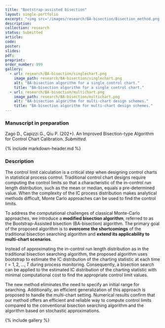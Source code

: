 ```yaml
---
title: "Bootstrap-assisted bisection"
layout: single-portfolio
excerpt: "<img src='/images/research/BA-bisection/Bisection_method.png' >"
description:
collection: research
status: Submitted
article:
code:
poster: 
slides:
pdf:
preprint:
order_number: 999
gallery:
  - url: research/BA-bisection/singlechart.png
    image_path: research/BA-bisection/singlechart.png
    alt: "BA-bisection algorithm for a single control chart."
    title: "BA-bisection algorithm for a single control chart."
  - url: research/BA-bisection/multichart.png
    image_path: research/BA-bisection/multichart.png
    alt: "BA-bisection algorithm for multi-chart design schemes."
    title: "BA-bisection algorithm for multi-chart design schemes."
---
```


### Manuscript in preparation
Zago D., Capizzi G., Qiu P. (202+). An Improved Bisection-type Algorithm for Control Chart Calibration. *Submitted*.

{% include markdown-header.md %}

### Description ###
The control limit calculation is a critical step when designing control charts in statistical process control. Traditional control chart designs require computing the control limits so that a characteristic of the in-control run length distribution, such as the mean or median, equals a pre-determined value. When the complexity of the IC process distribution makes analytical methods difficult, Monte Carlo approaches can be used to find the control limits. 

To address the computational challenges of classical Monte-Carlo approaches, we introduce a **modified bisection algorithm**, referred to as the Bootstrap-Assisted bisection (BA-bisection) algorithm.
The primary goal of the proposed algorithm is to **overcome the shortcomings** of the traditional bisection searching algorithm and **extend its applicability to multi-chart scenarios**.

Instead of approximating the in-control run length distribution as in the traditional bisection searching algorithm, the proposed algorithm uses bootstrap to estimate the IC distribution of the charting statistic at each time $t = 1, 2, \ldots, T$ during process monitoring.
Consequently, a bisection search can be applied to the estimated IC distribution of the charting statistic with minimal computational cost to find the appropriate control limit values.

The new method eliminates the need to specify an initial range for searching. Additionally, an efficient generalization of this approach is proposed to handle the multi-chart setting. Numerical results confirm that our method offers an efficient and reliable way to compute control limits compared to the conventional bisection searching algorithm and the algorithm based on stochastic approximations.

{% include gallery %}
